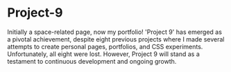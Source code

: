 # Project-9
Initially a space-related page, now my portfolio! 'Project 9' has emerged as a pivotal achievement, despite eight previous projects where I made several attempts to create personal pages, portfolios, and CSS experiments. Unfortunately, all eight were lost. However, Project 9 will stand as a testament to continuous development and ongoing growth.
